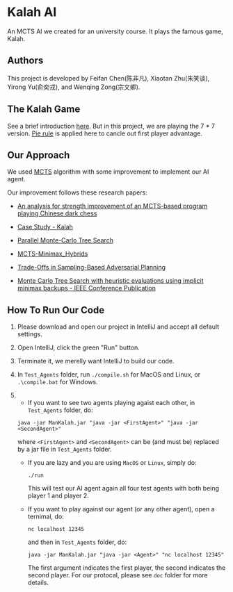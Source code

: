 # Kalah AI
An MCTS AI we created for an university course. It plays the famous game, Kalah.

## Authors

This project is developed by Feifan Chen(陈非凡), Xiaotan Zhu(朱笑谈), Yirong Yu(俞奕戎), and Wenqing Zong(宗文卿).

## The Kalah Game

See a brief introduction [here](https://en.wikipedia.org/wiki/Kalah). But in this project, we are playing the 7 * 7 version. [Pie rule](https://en.wikipedia.org/wiki/Pie_rule) is applied here to cancle out first player advantage.

## Our Approach

We used [MCTS](https://en.wikipedia.org/wiki/Monte_Carlo_tree_search) algorithm with some improvement to implement our AI agent. 

Our improvement follows these research papers:

* [An analysis for strength improvement of an MCTS-based program playing Chinese dark chess](https://www.sciencedirect.com/science/article/pii/S0304397516302705#se0100)

* [Case Study - Kalah](https://www.cs.drexel.edu/~jpopyack/Courses/AI/Sp15/notes/CaseStudy_Kalah.pdf)

* [Parallel Monte-Carlo Tree Search](https://dke.maastrichtuniversity.nl/m.winands/documents/multithreadedMCTS2.pdf)

* [MCTS-Minimax_Hybrids](https://dke.maastrichtuniversity.nl/m.winands/documents/mcts-minimax_hybrids_final.pdf)

* [Trade-Offs in Sampling-Based Adversarial Planning](https://aaai.org/ocs/index.php/ICAPS/ICAPS11/paper/view/2708/3154)

* [Monte Carlo Tree Search with heuristic evaluations using implicit minimax backups - IEEE Conference Publication](https://ieeexplore.ieee.org/document/6932903)

    

## How To Run Our Code

1. Please download and open our project in IntelliJ and accept all default settings. 

2. Open IntelliJ, click the green "Run" button.

3. Terminate it, we merelly want IntelliJ to build our code.

4. In `Test_Agents` folder, run `./compile.sh` for MacOS and Linux, or `.\compile.bat` for Windows.

5. * If you want to see two agents playing agaist each other, in `Test_Agents` folder, do:

    ```shell
    java -jar ManKalah.jar "java -jar <FirstAgent>" "java -jar <SecondAgent>"
    ```

    where `<FirstAgent>` and `<SecondAgent>` can be (and must be) replaced by a jar file in `Test_Agents` folder.

    * If you are lazy and you are using `MacOS` or `Linux`, simply do:

        ```shell
        ./run
        ```

        This will test our AI agent again all four test agents with both being player 1 and player 2.

    * If you want to play against our agent (or any other agent), open a ternimal, do:
   
        ```shell
        nc localhost 12345
        ```
   
        and then in `Test_Agents` folder, do:
   
        ```shell
        java -jar ManKalah.jar "java -jar <Agent>" "nc localhost 12345"
        ```
   
        The first argument indicates the first player, the second indicates the second player. For our protocal, please see `doc` folder for more details.